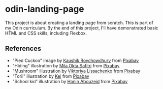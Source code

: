 # odin-landing-page

This project is about creating a landing page from scratch. This is part of my Odin curriculum. By the end of this project, I'll have demonstrated basic HTML and CSS skills, including Flexbox.

## References
- "Pied Cuckoo" image by [Kaushik Roychowdhury](https://pixabay.com/users/down2wild-51447999/) from [Pixabay](https://pixabay.com/)
- "Hiding" illustration by [Mila Okta Safitri](https://pixabay.com/users/milaoktasafitri-17181411/) from [Pixabay](https://pixabay.com/)
- "Mushroom" illustration by [Viktoriya Lissachenko](https://pixabay.com/users/liskalissa-43928434/) from [Pixabay](https://pixabay.com/)
- "Torii" illustration by [Kei](https://pixabay.com/users/kei_therapeutic_art-26170337/) from [Pixabay](https://pixabay.com/)
- "School kid" illustration by [Hanin Abouzeid](https://pixabay.com/users/haninabz-24628630/) from [Pixabay](https://pixabay.com/)
